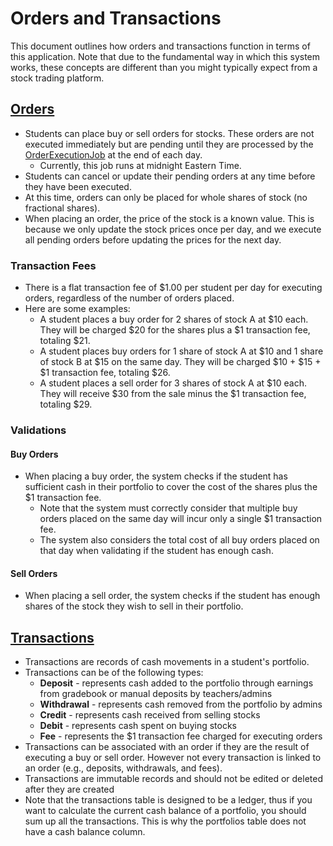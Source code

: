 # Orders and Transactions

This document outlines how orders and transactions function in terms of this application. 
Note that due to the fundamental way in which this system works, these concepts are different than you might typically expect from a stock trading platform.

## [Orders](../app/models/order.rb)
- Students can place buy or sell orders for stocks. These orders are not executed immediately but are pending until they are processed by the [OrderExecutionJob](../app/jobs/order_execution_job.rb) at the end of each day.
  - Currently, this job runs at midnight Eastern Time.
- Students can cancel or update their pending orders at any time before they have been executed.
- At this time, orders can only be placed for whole shares of stock (no fractional shares).
- When placing an order, the price of the stock is a known value. This is because we only update the stock prices once per day, and we execute all pending orders before updating the prices for the next day.

### Transaction Fees
- There is a flat transaction fee of $1.00 per student per day for executing orders, regardless of the number of orders placed.
- Here are some examples: 
  - A student places a buy order for 2 shares of stock A at $10 each. They will be charged $20 for the shares plus a $1 transaction fee, totaling $21.
  - A student places buy orders for 1 share of stock A at $10 and 1 share of stock B at $15 on the same day. They will be charged $10 + $15 + $1 transaction fee, totaling $26.
  - A student places a sell order for 3 shares of stock A at $10 each. They will receive $30 from the sale minus the $1 transaction fee, totaling $29.

### Validations

#### Buy Orders
- When placing a buy order, the system checks if the student has sufficient cash in their portfolio to cover the cost of the shares plus the $1 transaction fee.
  - Note that the system must correctly consider that multiple buy orders placed on the same day will incur only a single $1 transaction fee.
  - The system also considers the total cost of all buy orders placed on that day when validating if the student has enough cash.
  
#### Sell Orders
- When placing a sell order, the system checks if the student has enough shares of the stock they wish to sell in their portfolio.

## [Transactions](../app/models/portfolio_transaction.rb) 
- Transactions are records of cash movements in a student's portfolio.
- Transactions can be of the following types:
  - **Deposit** - represents cash added to the portfolio through earnings from gradebook or manual deposits by teachers/admins
  - **Withdrawal** - represents cash removed from the portfolio by admins
  - **Credit** - represents cash received from selling stocks
  - **Debit** - represents cash spent on buying stocks
  - **Fee** - represents the $1 transaction fee charged for executing orders
- Transactions can be associated with an order if they are the result of executing a buy or sell order. However not every transaction is linked to an order (e.g., deposits, withdrawals, and fees).
- Transactions are immutable records and should not be edited or deleted after they are created
- Note that the transactions table is designed to be a ledger, thus if you want to calculate the current cash balance of a portfolio, you should sum up all the transactions. This is why the portfolios table does not have a cash balance column.